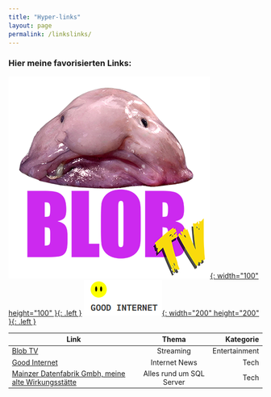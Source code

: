 ```yaml
---
title: "Hyper-links"
layout: page
permalink: /linkslinks/
---
```


### Hier meine favorisierten Links:




<a href="https://www.blobtv.de/login">![Desktop View](/assets/img/blobtv_logo.png){: width="100" height="100" }{: .left }</a>
<a href="https://goodinternet.substack.com/?r=86ccc&utm_campaign=referrals-subscribe-page-share-screen&utm_medium=web">![Desktop View](/assets/img/goodinternet.png){: width="200" height="200" }{: .left }</a>

<table>
  <thead>
    <tr>
      <th>Link</th>
      <th style="text-align: center">Thema</th>
      <th style="text-align: right">Kategorie</th>
    </tr>
  </thead>
  <tbody>
    <tr>
      <td><a href="https://www.blobtv.de/login">Blob TV</a></td>
      <td style="text-align: center">Streaming</td>
      <td style="text-align: right">Entertainment</td>
    </tr>
    <tr>
      <td><a href="https://goodinternet.substack.com/?r=86ccc&utm_campaign=referrals-subscribe-page-share-screen&utm_medium=web">Good Internet</a></td>
      <td style="text-align: center">Internet News</td>
      <td style="text-align: right">Tech</td>
    </tr>
    <tr>
      <td><a href="https://www.madafa.de/">Mainzer Datenfabrik Gmbh, meine alte Wirkungsstätte</a></td>
      <td style="text-align: center">Alles rund um SQL Server</td>
      <td style="text-align: right">Tech</td>
    </tr>
  </tbody>
</table>